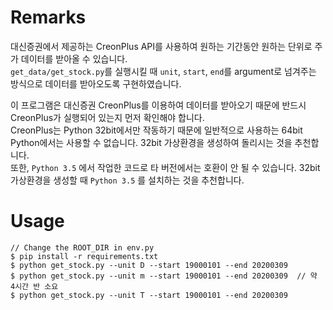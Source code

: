 # Remarks
대신증권에서 제공하는 CreonPlus API를 사용하여 원하는 기간동안 원하는 단위로 주가 데이터를 받아올 수 있습니다.  
`get_data/get_stock.py`를 실행시킬 때 `unit`, `start`, `end`를 argument로 넘겨주는 방식으로 데이터를 받아오도록 구현하였습니다.  

이 프로그램은 대신증권 CreonPlus를 이용하여 데이터를 받아오기 때문에 반드시 CreonPlus가 실행되어 있는지 먼저 확인해야 합니다.  
CreonPlus는 Python 32bit에서만 작동하기 때문에 일반적으로 사용하는 64bit Python에서는 사용할 수 없습니다. 32bit 가상환경을 생성하여 돌리시는 것을 추천합니다.  
또한, `Python 3.5` 에서 작업한 코드로 타 버전에서는 호환이 안 될 수 있습니다. 32bit 가상환경을 생성할 때 `Python 3.5` 를 설치하는 것을 추천합니다.  


# Usage
```
// Change the ROOT_DIR in env.py
$ pip install -r requirements.txt
$ python get_stock.py --unit D --start 19000101 --end 20200309
$ python get_stock.py --unit m --start 19000101 --end 20200309  // 약 4시간 반 소요
$ python get_stock.py --unit T --start 19000101 --end 20200309
```